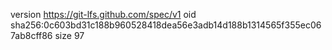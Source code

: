 version https://git-lfs.github.com/spec/v1
oid sha256:0c603bd31c188b960528418dea56e3adb14d188b1314565f355ec067ab8cff86
size 97

